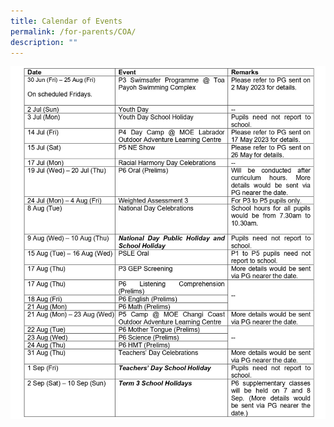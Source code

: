 ```yaml
---
title: Calendar of Events
permalink: /for-parents/COA/
description: ""
---
```


![](/images/july%202023_final.jpg)